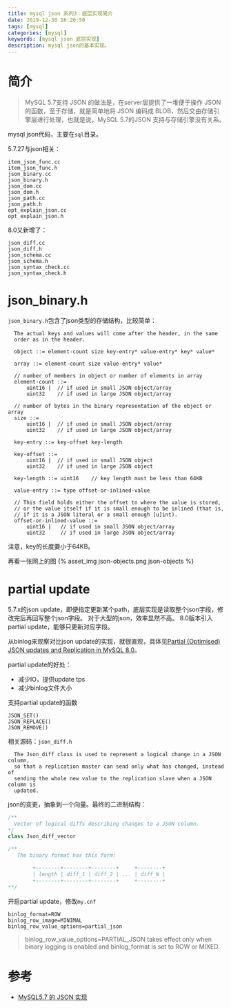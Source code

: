 ```yaml
---
title: mysql json 系列3：底层实现简介
date: 2019-12-30 16:20:50
tags: [mysql]
categories: [mysql]
keywords: [mysql json 底层实现]
description: mysql json的基本实现。
---
```



# 简介

>MySQL 5.7支持 JSON 的做法是，在server层提供了一堆便于操作 JSON 的函数，至于存储，就是简单地将 JSON 编码成 BLOB，然后交由存储引擎层进行处理，也就是说，MySQL 5.7的JSON 支持与存储引擎没有关系。

<!-- more -->

mysql json代码，主要在`sql`目录。

5.7.27与json相关：
```
item_json_func.cc
item_json_func.h
json_binary.cc
json_binary.h
json_dom.cc
json_dom.h
json_path.cc
json_path.h
opt_explain_json.cc
opt_explain_json.h
```

8.0又新增了：
```
json_diff.cc
json_diff.h
json_schema.cc
json_schema.h
json_syntax_check.cc
json_syntax_check.h
```


# json_binary.h

`json_binary.h`包含了json类型的存储结构，比较简单：
```
  The actual keys and values will come after the header, in the same
  order as in the header.

  object ::= element-count size key-entry* value-entry* key* value*

  array ::= element-count size value-entry* value*

  // number of members in object or number of elements in array
  element-count ::=
      uint16 |  // if used in small JSON object/array
      uint32    // if used in large JSON object/array

  // number of bytes in the binary representation of the object or array
  size ::=
      uint16 |  // if used in small JSON object/array
      uint32    // if used in large JSON object/array

  key-entry ::= key-offset key-length

  key-offset ::=
      uint16 |  // if used in small JSON object
      uint32    // if used in large JSON object

  key-length ::= uint16    // key length must be less than 64KB

  value-entry ::= type offset-or-inlined-value

  // This field holds either the offset to where the value is stored,
  // or the value itself if it is small enough to be inlined (that is,
  // if it is a JSON literal or a small enough [u]int).
  offset-or-inlined-value ::=
      uint16 |   // if used in small JSON object/array
      uint32     // if used in large JSON object/array
```
注意，key的长度要小于64KB。

再看一张网上的图
{% asset_img json-objects.png json-objects %}


# partial update

5.7.x的json update，即便指定更新某个path，底层实现是读取整个json字段，修改完后再回写整个json字段。
对于大型的json，效率显然不高。
8.0版本引入partial update，能够只更新对应字段。

从binlog来观察对比json update的实现，就很直观，具体见[Partial (Optimised) JSON updates and Replication in MySQL 8.0](https://mydbops.wordpress.com/2018/05/04/optimised-json-updates-and-replication-in-mysql-8-0/)。

partial update的好处：
- 减少IO，提供update tps
- 减少binlog文件大小

支持partial update的函数
```
JSON_SET() 
JSON_REPLACE()
JSON_REMOVE()
```

相关源码：`json_diff.h`
```
  The Json_diff class is used to represent a logical change in a JSON column,
  so that a replication master can send only what has changed, instead of
  sending the whole new value to the replication slave when a JSON column is
  updated.
```

json的变更，抽象到一个向量。最终的二进制结构：
```cpp
/**
  Vector of logical diffs describing changes to a JSON column.
*/
class Json_diff_vector

/**
   The binary format has this form:

        +--------+--------+--------+     +--------+
        | length | diff_1 | diff_2 | ... | diff_N |
        +--------+--------+--------+     +--------+
**/
```

开启partial update，修改`my.cnf`
```
binlog_format=ROW
binlog_row_image=MINIMAL
binlog_row_value_options=partial_json
```

>binlog_row_value_options=PARTIAL_JSON takes effect only when binary logging is enabled and binlog_format is set to ROW or MIXED. 



# 参考

- [MySQL5.7 的 JSON 实现](http://mysql.taobao.org/monthly/2016/01/03/)


